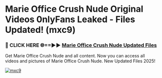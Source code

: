 # Marie Office Crush Nude Original Videos 0nlyFans Leaked - Files Updated! (mxc9)

<h3>🔴 CLICK HERE 🌐==►► <a href="https://tinyurl.com/yrmya6cz" rel="nofollow">Marie Office Crush Nude Updated Files</a></h3>

Get Marie Office Crush Nude and all content. Now you can access all videos and pictures of Marie Office Crush Nude. New Updated Files 2025!

[![mxc9](https://i.imgur.com/FMdXYCs.gif)](https://tinyurl.com/yrmya6cz)
